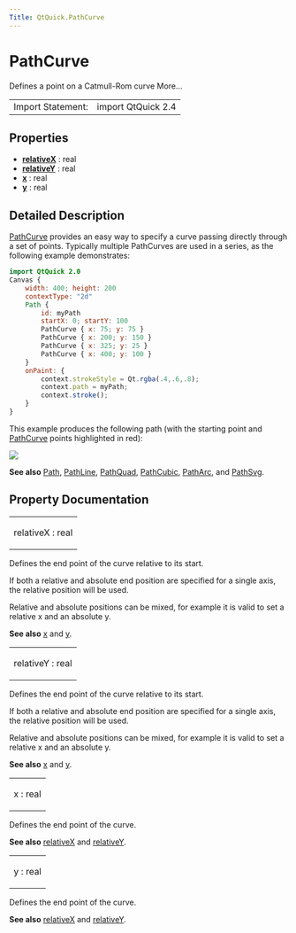 ```yaml
---
Title: QtQuick.PathCurve
---
```

        
PathCurve
=========

<span class="subtitle"></span>
Defines a point on a Catmull-Rom curve More...

|                   |                    |
|-------------------|--------------------|
| Import Statement: | import QtQuick 2.4 |

<span id="properties"></span>
Properties
----------

-   ****[relativeX](#relativeX-prop)**** : real
-   ****[relativeY](#relativeY-prop)**** : real
-   ****[x](#x-prop)**** : real
-   ****[y](#y-prop)**** : real

<span id="details"></span>
Detailed Description
--------------------

[PathCurve](index.html) provides an easy way to specify a curve passing directly through a set of points. Typically multiple PathCurves are used in a series, as the following example demonstrates:

``` qml
import QtQuick 2.0
Canvas {
    width: 400; height: 200
    contextType: "2d"
    Path {
        id: myPath
        startX: 0; startY: 100
        PathCurve { x: 75; y: 75 }
        PathCurve { x: 200; y: 150 }
        PathCurve { x: 325; y: 25 }
        PathCurve { x: 400; y: 100 }
    }
    onPaint: {
        context.strokeStyle = Qt.rgba(.4,.6,.8);
        context.path = myPath;
        context.stroke();
    }
}
```

This example produces the following path (with the starting point and [PathCurve](index.html) points highlighted in red):

![](https://developer.ubuntu.com/static/devportal_uploaded/0cc6b8d6-4e5f-4220-ac92-8e0db3924726-api/apps/qml/sdk-15.04/QtQuick.PathCurve/images/declarative-pathcurve.png)

**See also** [Path](../QtQuick.Path.md), [PathLine](../QtQuick.PathLine.md), [PathQuad](../QtQuick.PathQuad.md), [PathCubic](../QtQuick.PathCubic.md), [PathArc](../QtQuick.PathArc.md), and [PathSvg](../QtQuick.PathSvg.md).

Property Documentation
----------------------

<table>
<colgroup>
<col width="100%" />
</colgroup>
<tbody>
<tr class="odd">
<td><p><span id="relativeX-prop"></span><span class="name">relativeX</span> : <span class="type">real</span></p></td>
</tr>
</tbody>
</table>

Defines the end point of the curve relative to its start.

If both a relative and absolute end position are specified for a single axis, the relative position will be used.

Relative and absolute positions can be mixed, for example it is valid to set a relative x and an absolute y.

**See also** [x](#x-prop) and [y](#y-prop).

<table>
<colgroup>
<col width="100%" />
</colgroup>
<tbody>
<tr class="odd">
<td><p><span id="relativeY-prop"></span><span class="name">relativeY</span> : <span class="type">real</span></p></td>
</tr>
</tbody>
</table>

Defines the end point of the curve relative to its start.

If both a relative and absolute end position are specified for a single axis, the relative position will be used.

Relative and absolute positions can be mixed, for example it is valid to set a relative x and an absolute y.

**See also** [x](#x-prop) and [y](#y-prop).

<table>
<colgroup>
<col width="100%" />
</colgroup>
<tbody>
<tr class="odd">
<td><p><span id="x-prop"></span><span class="name">x</span> : <span class="type">real</span></p></td>
</tr>
</tbody>
</table>

Defines the end point of the curve.

**See also** [relativeX](#relativeX-prop) and [relativeY](#relativeY-prop).

<table>
<colgroup>
<col width="100%" />
</colgroup>
<tbody>
<tr class="odd">
<td><p><span id="y-prop"></span><span class="name">y</span> : <span class="type">real</span></p></td>
</tr>
</tbody>
</table>

Defines the end point of the curve.

**See also** [relativeX](#relativeX-prop) and [relativeY](#relativeY-prop).

